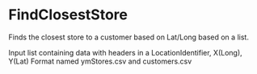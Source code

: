 # FindClosestStore
Finds the closest store to a customer based on Lat/Long based on a list.

Input list containing data with headers in a LocationIdentifier,  X(Long), Y(Lat) Format named ymStores.csv and customers.csv
